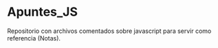 # Apuntes_JS
Repositorio con archivos comentados sobre javascript para servir como referencia (Notas).

